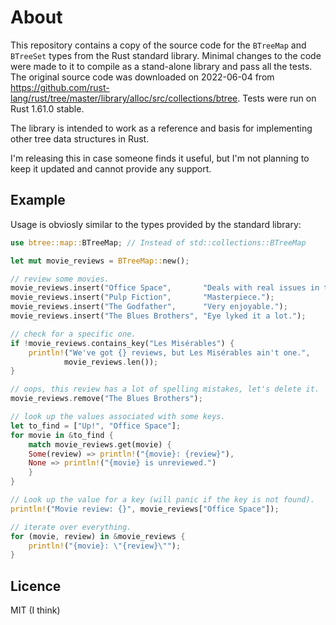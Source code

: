 # About    

This repository contains a copy of the source code for the `BTreeMap` and `BTreeSet` types from the Rust standard library. Minimal changes to the code were made to it to compile as a stand-alone library and pass all the tests. The original source code was downloaded on 2022-06-04 from https://github.com/rust-lang/rust/tree/master/library/alloc/src/collections/btree. Tests were run on Rust 1.61.0 stable. 

The library is intended to work as a reference and basis for implementing other tree data structures in Rust. 

I'm releasing this in case someone finds it useful, but I'm not planning to keep it updated and cannot provide any support.

## Example

Usage is obviosly similar to the types provided by the standard library:
```rust
use btree::map::BTreeMap; // Instead of std::collections::BTreeMap

let mut movie_reviews = BTreeMap::new();

// review some movies.
movie_reviews.insert("Office Space",       "Deals with real issues in the workplace.");
movie_reviews.insert("Pulp Fiction",       "Masterpiece.");
movie_reviews.insert("The Godfather",      "Very enjoyable.");
movie_reviews.insert("The Blues Brothers", "Eye lyked it a lot.");

// check for a specific one.
if !movie_reviews.contains_key("Les Misérables") {
    println!("We've got {} reviews, but Les Misérables ain't one.",
            movie_reviews.len());
}

// oops, this review has a lot of spelling mistakes, let's delete it.
movie_reviews.remove("The Blues Brothers");

// look up the values associated with some keys.
let to_find = ["Up!", "Office Space"];
for movie in &to_find {
    match movie_reviews.get(movie) {
    Some(review) => println!("{movie}: {review}"),
    None => println!("{movie} is unreviewed.")
    }
}

// Look up the value for a key (will panic if the key is not found).
println!("Movie review: {}", movie_reviews["Office Space"]);

// iterate over everything.
for (movie, review) in &movie_reviews {
    println!("{movie}: \"{review}\"");
} 
```
## Licence 

MIT (I think)
